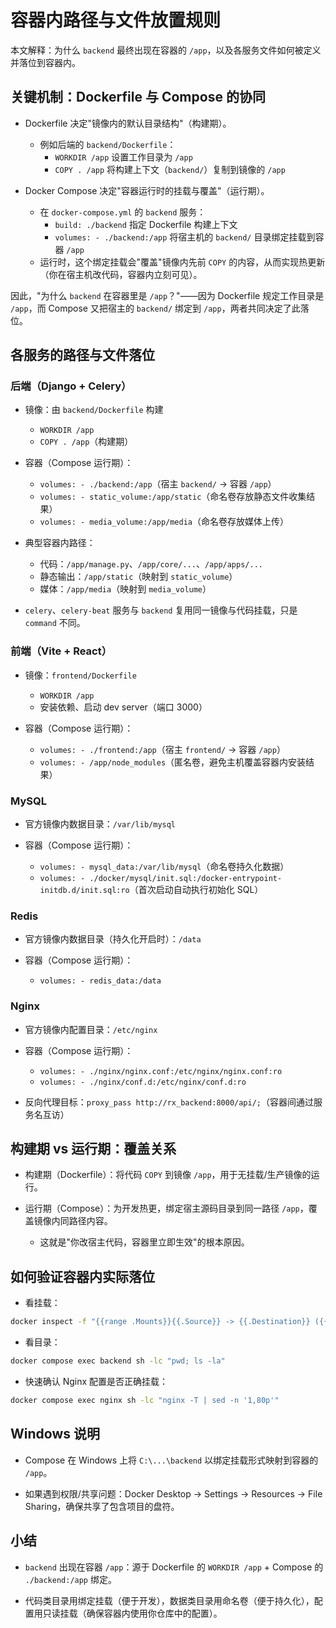 # 容器内路径与文件放置规则

本文解释：为什么 `backend` 最终出现在容器的 `/app`，以及各服务文件如何被定义并落位到容器内。

## 关键机制：Dockerfile 与 Compose 的协同

- Dockerfile 决定"镜像内的默认目录结构"（构建期）。
  - 例如后端的 `backend/Dockerfile`：
    - `WORKDIR /app` 设置工作目录为 `/app`
    - `COPY . /app` 将构建上下文（`backend/`）复制到镜像的 `/app`

- Docker Compose 决定"容器运行时的挂载与覆盖"（运行期）。
  - 在 `docker-compose.yml` 的 `backend` 服务：
    - `build: ./backend` 指定 Dockerfile 构建上下文
    - `volumes: - ./backend:/app` 将宿主机的 `backend/` 目录绑定挂载到容器 `/app`
  - 运行时，这个绑定挂载会"覆盖"镜像内先前 `COPY` 的内容，从而实现热更新（你在宿主机改代码，容器内立刻可见）。

因此，"为什么 `backend` 在容器里是 `/app`？"——因为 Dockerfile 规定工作目录是 `/app`，而 Compose 又把宿主的 `backend/` 绑定到 `/app`，两者共同决定了此落位。

## 各服务的路径与文件落位

### 后端（Django + Celery）

- 镜像：由 `backend/Dockerfile` 构建
  - `WORKDIR /app`
  - `COPY . /app`（构建期）

- 容器（Compose 运行期）：
  - `volumes: - ./backend:/app`（宿主 `backend/` → 容器 `/app`）
  - `volumes: - static_volume:/app/static`（命名卷存放静态文件收集结果）
  - `volumes: - media_volume:/app/media`（命名卷存放媒体上传）

- 典型容器内路径：
  - 代码：`/app/manage.py`、`/app/core/...`、`/app/apps/...`
  - 静态输出：`/app/static`（映射到 `static_volume`）
  - 媒体：`/app/media`（映射到 `media_volume`）

- `celery`、`celery-beat` 服务与 `backend` 复用同一镜像与代码挂载，只是 `command` 不同。

### 前端（Vite + React）

- 镜像：`frontend/Dockerfile`
  - `WORKDIR /app`
  - 安装依赖、启动 dev server（端口 3000）

- 容器（Compose 运行期）：
  - `volumes: - ./frontend:/app`（宿主 `frontend/` → 容器 `/app`）
  - `volumes: - /app/node_modules`（匿名卷，避免主机覆盖容器内安装结果）

### MySQL

- 官方镜像内数据目录：`/var/lib/mysql`

- 容器（Compose 运行期）：
  - `volumes: - mysql_data:/var/lib/mysql`（命名卷持久化数据）
  - `volumes: - ./docker/mysql/init.sql:/docker-entrypoint-initdb.d/init.sql:ro`（首次启动自动执行初始化 SQL）

### Redis

- 官方镜像内数据目录（持久化开启时）：`/data`

- 容器（Compose 运行期）：
  - `volumes: - redis_data:/data`

### Nginx

- 官方镜像内配置目录：`/etc/nginx`

- 容器（Compose 运行期）：
  - `volumes: - ./nginx/nginx.conf:/etc/nginx/nginx.conf:ro`
  - `volumes: - ./nginx/conf.d:/etc/nginx/conf.d:ro`

- 反向代理目标：`proxy_pass http://rx_backend:8000/api/;`（容器间通过服务名互访）

## 构建期 vs 运行期：覆盖关系

- 构建期（Dockerfile）：将代码 `COPY` 到镜像 `/app`，用于无挂载/生产镜像的运行。

- 运行期（Compose）：为开发热更，绑定宿主源码目录到同一路径 `/app`，覆盖镜像内同路径内容。
  - 这就是"你改宿主代码，容器里立即生效"的根本原因。

## 如何验证容器内实际落位

- 看挂载：

```bash
docker inspect -f "{{range .Mounts}}{{.Source}} -> {{.Destination}} ({{.Type}})\n{{end}}" rx_backend
```

- 看目录：

```bash
docker compose exec backend sh -lc "pwd; ls -la"
```

- 快速确认 Nginx 配置是否正确挂载：

```bash
docker compose exec nginx sh -lc "nginx -T | sed -n '1,80p'"
```

## Windows 说明

- Compose 在 Windows 上将 `C:\...\backend` 以绑定挂载形式映射到容器的 `/app`。

- 如果遇到权限/共享问题：Docker Desktop → Settings → Resources → File Sharing，确保共享了包含项目的盘符。

## 小结

- `backend` 出现在容器 `/app`：源于 Dockerfile 的 `WORKDIR /app` + Compose 的 `./backend:/app` 绑定。

- 代码类目录用绑定挂载（便于开发），数据类目录用命名卷（便于持久化），配置用只读挂载（确保容器内使用你仓库中的配置）。
